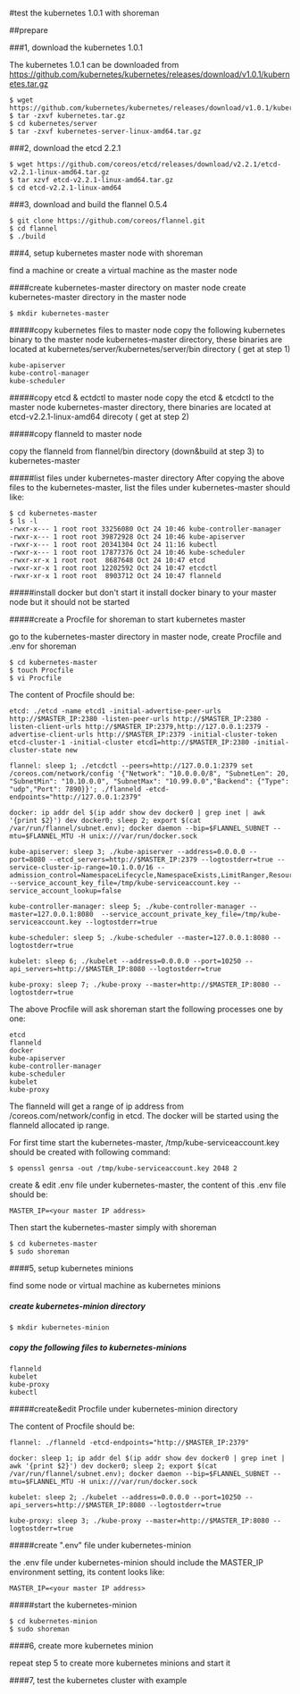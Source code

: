 #test the kubernetes 1.0.1 with shoreman

##prepare

###1, download the kubernetes 1.0.1

The kubernetes 1.0.1 can be downloaded from https://github.com/kubernetes/kubernetes/releases/download/v1.0.1/kubernetes.tar.gz

```shell
$ wget https://github.com/kubernetes/kubernetes/releases/download/v1.0.1/kubernetes.tar.gz
$ tar -zxvf kubernetes.tar.gz
$ cd kubernetes/server
$ tar -zxvf kubernetes-server-linux-amd64.tar.gz
```


###2, download the etcd 2.2.1

```shell
$ wget https://github.com/coreos/etcd/releases/download/v2.2.1/etcd-v2.2.1-linux-amd64.tar.gz
$ tar xzvf etcd-v2.2.1-linux-amd64.tar.gz
$ cd etcd-v2.2.1-linux-amd64
```


###3, download and build the flannel 0.5.4

```shell
$ git clone https://github.com/coreos/flannel.git
$ cd flannel
$ ./build
```

###4, setup kubernetes master node with shoreman

find a machine or create a virtual machine as the master node

####create kubernetes-master directory on master node
create kubernetes-master directory in the master node

```shell
$ mkdir kubernetes-master
```

#####copy kubernetes files to master node
copy the following kubernetes binary to the master node kubernetes-master directory, these binaries are located at kubernetes/server/kubernetes/server/bin directory ( get at step 1)

```
kube-apiserver
kube-control-manager
kube-scheduler
```

#####copy etcd & ectdctl to master node
copy the etcd & etcdctl to the master node kubernetes-master directory, there binaries are located at etcd-v2.2.1-linux-amd64 direcoty ( get at step 2)

#####copy flanneld to master node

copy the flanneld from flannel/bin directory (down&build at step 3) to kubernetes-master

#####list files under kubernetes-master directory
After copying the above files to the kubernetes-master, list the files under kubernetes-master should like:

```
$ cd kubernetes-master
$ ls -l
-rwxr-x--- 1 root root 33256080 Oct 24 10:46 kube-controller-manager
-rwxr-x--- 1 root root 39872928 Oct 24 10:46 kube-apiserver
-rwxr-x--- 1 root root 20341304 Oct 24 11:16 kubectl
-rwxr-x--- 1 root root 17877376 Oct 24 10:46 kube-scheduler
-rwxr-xr-x 1 root root  8687648 Oct 24 10:47 etcd
-rwxr-xr-x 1 root root 12202592 Oct 24 10:47 etcdctl
-rwxr-xr-x 1 root root  8903712 Oct 24 10:47 flanneld
```

#####install docker but don't start it
install docker binary to your master node but it should not be started

#####create a Procfile for shoreman to start kubernetes master

go to the kubernetes-master directory in master node, create Procfile and .env for shoreman

```shell
$ cd kubernetes-master
$ touch Procfile
$ vi Procfile
```
The content of Procfile should be:
```
etcd: ./etcd -name etcd1 -initial-advertise-peer-urls http://$MASTER_IP:2380 -listen-peer-urls http://$MASTER_IP:2380 -listen-client-urls http://$MASTER_IP:2379,http://127.0.0.1:2379 -advertise-client-urls http://$MASTER_IP:2379 -initial-cluster-token etcd-cluster-1 -initial-cluster etcd1=http://$MASTER_IP:2380 -initial-cluster-state new

flannel: sleep 1; ./etcdctl --peers=http://127.0.0.1:2379 set /coreos.com/network/config '{"Network": "10.0.0.0/8", "SubnetLen": 20,  "SubnetMin": "10.10.0.0", "SubnetMax": "10.99.0.0","Backend": {"Type": "udp","Port": 7890}}'; ./flanneld -etcd-endpoints="http://127.0.0.1:2379"

docker: ip addr del $(ip addr show dev docker0 | grep inet | awk '{print $2}') dev docker0; sleep 2; export $(cat /var/run/flannel/subnet.env); docker daemon --bip=$FLANNEL_SUBNET --mtu=$FLANNEL_MTU -H unix:///var/run/docker.sock

kube-apiserver: sleep 3; ./kube-apiserver --address=0.0.0.0 --port=8080 --etcd_servers=http://$MASTER_IP:2379 --logtostderr=true --service-cluster-ip-range=10.1.0.0/16 --admission_control=NamespaceLifecycle,NamespaceExists,LimitRanger,ResourceQuota --service_account_key_file=/tmp/kube-serviceaccount.key --service_account_lookup=false

kube-controller-manager: sleep 5; ./kube-controller-manager --master=127.0.0.1:8080  --service_account_private_key_file=/tmp/kube-serviceaccount.key --logtostderr=true

kube-scheduler: sleep 5; ./kube-scheduler --master=127.0.0.1:8080 --logtostderr=true 

kubelet: sleep 6; ./kubelet --address=0.0.0.0 --port=10250 --api_servers=http://$MASTER_IP:8080 --logtostderr=true

kube-proxy: sleep 7; ./kube-proxy --master=http://$MASTER_IP:8080 --logtostderr=true

```

The above Procfile will ask shoreman start the following processes one by one:
```
etcd
flanneld
docker
kube-apiserver
kube-controller-manager
kube-scheduler
kubelet
kube-proxy
```

The flanneld will get a range of ip address from /coreos.com/network/config in etcd. The docker will be started using the flanneld allocated ip range. 

For first time start the kubernetes-master, /tmp/kube-serviceaccount.key should be created with following command:
```
$ openssl genrsa -out /tmp/kube-serviceaccount.key 2048 2
```

create & edit .env file under kubernetes-master, the content of this .env file should be:

```
MASTER_IP=<your master IP address>
```

Then start the kubernetes-master simply with shoreman

```shell
$ cd kubernetes-master
$ sudo shoreman
```
####5, setup kubernetes minions

find some node or virtual machine as kubernetes minions

##### create kubernetes-minion directory

```shell
$ mkdir kubernetes-minion
```

##### copy the following files to kubernetes-minions

```
flanneld
kubelet
kube-proxy
kubectl
```

#####create&edit Procfile under kubernetes-minion directory

The content of Procfile should be:

```
flannel: ./flanneld -etcd-endpoints="http://$MASTER_IP:2379"

docker: sleep 1; ip addr del $(ip addr show dev docker0 | grep inet | awk '{print $2}') dev docker0; sleep 2; export $(cat /var/run/flannel/subnet.env); docker daemon --bip=$FLANNEL_SUBNET --mtu=$FLANNEL_MTU -H unix:///var/run/docker.sock

kubelet: sleep 2; ./kubelet --address=0.0.0.0 --port=10250 --api_servers=http://$MASTER_IP:8080 --logtostderr=true

kube-proxy: sleep 3; ./kube-proxy --master=http://$MASTER_IP:8080 --logtostderr=true
```

#####create ".env" file under kubernetes-minion

the .env file under kubernetes-minion should include the MASTER_IP environment setting, its content looks like:

```
MASTER_IP=<your master IP address>
```
#####start the kubernetes-minion

```shell
$ cd kubernetes-minion
$ sudo shoreman
```

####6, create more kubernetes minion

repeat step 5 to create more kubernetes minions and start it

####7, test the kubernetes cluster with example


